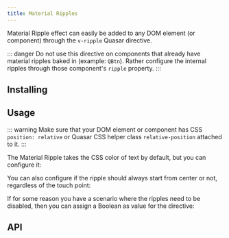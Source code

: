 ```yaml
---
title: Material Ripples
---
```

Material Ripple effect can easily be added to any DOM element (or component) through the `v-ripple` Quasar directive.

::: danger
Do not use this directive on components that already have material ripples baked in (example: `QBtn`). Rather configure the internal ripples through those component's `ripple` property.
:::

## Installing
<doc-installation directives="Ripple" />

## Usage

::: warning
Make sure that your DOM element or component has CSS `position: relative` or Quasar CSS helper class `relative-position` attached to it.
:::

<doc-example title="Basic" file="Ripple/Basic" />

The Material Ripple takes the CSS color of text by default, but you can configure it:

<doc-example title="Colored" file="Ripple/Colored" />

You can also configure if the ripple should always start from center or not, regardless of the touch point:

<doc-example title="Positioning" file="Ripple/Positioning" />

If for some reason you have a scenario where the ripples need to be disabled, then you can assign a Boolean as value for the directive:

<doc-example title="Disable" file="Ripple/Disable" />

## API
<doc-api file="Ripple" />
